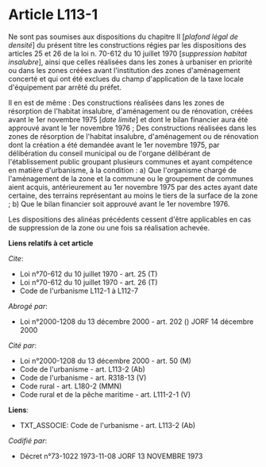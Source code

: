 # Article L113-1

Ne sont pas soumises aux dispositions du chapitre II [*plafond légal de densité*] du présent titre les constructions régies
par les dispositions des articles 25 et 26 de la loi n. 70-612 du 10 juillet 1970 [*suppression habitat insalubre*], ainsi
que celles réalisées dans les zones à urbaniser en priorité ou dans les zones créées avant l'institution des zones
d'aménagement concerté et qui ont été exclues du champ d'application de la taxe locale d'équipement par arrêté du préfet.

Il en est de même : Des constructions réalisées dans les zones de résorption de l'habitat insalubre, d'aménagement ou de
rénovation, créées avant le 1er novembre 1975 [*date limite*] et dont le bilan financier aura été approuvé avant le 1er
novembre 1976 ; Des constructions réalisées dans les zones de résorption de l'habitat insalubre, d'aménagement ou de
rénovation dont la création a été demandée avant le 1er novembre 1975, par délibération du conseil municipal ou de l'organe
délibérant de l'établissement public groupant plusieurs communes et ayant compétence en matière d'urbanisme, à la condition :
a) Que l'organisme chargé de l'aménagement de la zone et la commune ou le groupement de communes aient acquis, antérieurement
au 1er novembre 1975 par des actes ayant date certaine, des terrains représentant au moins le tiers de la surface de la
zone ; b) Que le bilan financier soit approuvé avant le 1er novembre 1976.

Les dispositions des alinéas précédents cessent d'être applicables en cas de suppression de la zone ou une fois sa
réalisation achevée.

**Liens relatifs à cet article**

_Cite_:

  - Loi n°70-612 du 10 juillet 1970 - art. 25 (T)
  - Loi n°70-612 du 10 juillet 1970 - art. 26 (T)
  - Code de l'urbanisme L112-1 à L112-7

_Abrogé par_:

  - Loi n°2000-1208 du 13 décembre 2000 - art. 202 () JORF 14 décembre 2000

_Cité par_:

  - Loi n°2000-1208 du 13 décembre 2000 - art. 50 (M)
  - Code de l'urbanisme - art. L113-2 (Ab)
  - Code de l'urbanisme - art. R318-13 (V)
  - Code rural - art. L180-2 (MMN)
  - Code rural et de la pêche maritime - art. L111-2-1 (V)

**Liens**:

  - TXT_ASSOCIE: Code de l'urbanisme - art. L113-2 (Ab)

_Codifié par_:

  - Décret n°73-1022 1973-11-08 JORF 13 NOVEMBRE 1973
